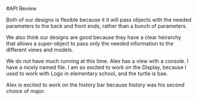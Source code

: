 #API Review

Both of our designs is flexible because it it will pass objects with the needed parameters to the back and front ends, rather than a bunch of parameters.


We also think our designs are good because they have a clear heirarchy that allows a super-object to pass only the needed information to the different views and models.

We do not have much running at this time.  Alex has a view with a console.  I have a nicely named file.  I am so excited to work on the Display, because I used to work with Logo in elementary school, and the turtle is bae.

Alex is excited to work on the history bar because history was his second choice of major.